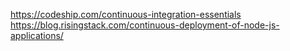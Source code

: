  https://codeship.com/continuous-integration-essentials https://blog.risingstack.com/continuous-deployment-of-node-js-applications/